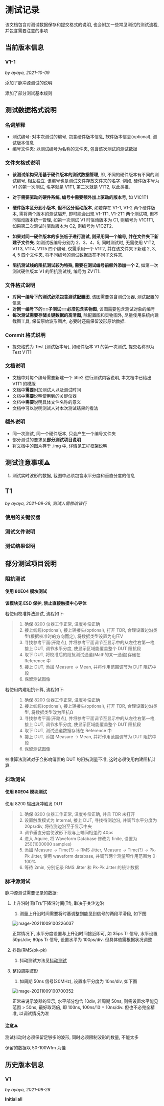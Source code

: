 # 测试记录

该文档包含对测试数据保存和提交格式的说明, 也会附加一些常见测试的测试流程, 并包含需要注意的事项

## 当前版本信息

### V1-1

*by ayaya, 2021-10-09*

添加了脉冲源测试的说明

添加了部分测试基本规则



## 测试数据格式说明

### 名词解释

*   测试编号: 对本次测试的编号, 包含硬件版本信息, 软件版本信息(optional), 测试版本信息
*   编号文件夹: 以测试编号为名称的文件夹, 包含该次测试的测试数据

### 文件夹格式说明

*   **该测试架构采用基于硬件版本的测试数据管理**, 即, 不同的硬件版本有不同的测试编号, 相互独立. 该编号也是测试文件存放文件夹的名字. 例如, 硬件版本号为 V1 的第一次测试, 名字就是 V1T1, 第二次就是 V1T2, 以此类推.

*   **对于需要驱动的硬件系统, 编号中需要额外加上驱动的版本号**, 如 V1C1T1
*   **硬件版本区分到小版本, 但不区分驱动版本**, 如若存在 V1-1, V1-2 两个硬件版本, 需将两个版本的测试隔开, 即可能会出现 V1-1T1, V1-2T1 两个测试项, 但不同驱动版本统一管理, 如第一次测试 V1 时驱动版本为 C1, 则编号为 V1C1T1, 如果第二次测试时驱动版本为 C2, 则编号为 V1C2T2.
*   **如果对同一硬件版本的多张板子进行测试, 则采用同一个编号, 并在文件夹下新建子文件夹**. 如测试板编号分别为 2、3、4、5, 同时测试时, 无需使用 V1T2, V1T3, V1T4, V1T5 四个编号, 仅需采用一个 V1T2, 并在该文件夹下新建 2, 3, 4, 5 四个文件夹, 将不同编号的测试数据放在不同子文件夹.
*   **阻抗测试线的阻抗测试较为特殊, 需要在测试编号前额外添加一个 Z**, 如第一次测试硬件版本 V1 的阻抗测试线, 编号为 ZV1T1.

### 文件格式说明

*   **对同一编号下的测试必须包含测试配置图**, 该图需要包含测试仪器, 测试配置的信息
*   **对同一编号下的==子测试==必须包含实物图**, 该图需要包含测试对象的编号
*   **每次测试需要存储关键数据的高清图**, 除配置图和实物图外, 尽量使用系统内建截图工具, 保留原始波形图片, 必要时还需保留波形原始数据.

### Commit 格式说明

*   提交格式为 Test [测试版本号], 如硬件版本 V1 的第一次测试, 提交名称即为 Test V1T1

### 文档说明

*   文档中对每个编号需要新建一个 title2 进行测试内容说明, 本文档中已给出 V1T1 的模版
*   文档中**需要**附加测试人以及测试时间
*   文档中**需要**说明使用到的关键仪器
*   文档中**需要**说明具体文件名称的意义
*   文档中可以说明测试人对本次测试结果的看法

### 额外说明

*   同一次测试, 同一个硬件版本, 只会产生一个编号文件夹
*   部分测试的要求见**部分测试项目说明**
*   将文档中的图片存于 .img 中, 详情见工程框架说明.



## 测试注意事项⚠️

1. 测试实时波形的数据, 截图中必须包含水平分度和垂直分度的信息



## T1

*by ayaya, 2021-09-26, 测试人需修改该行*

### 使用的关键仪器

### 测试文件说明

### 测试结果说明 



## 部分测试项目说明

### 阻抗测试

#### 使用 80E04 模块测试

**该模块无 ESD 保护, 禁止直接触摸中心导体**

若使用校准算法测试, 流程如下: 

>   1.   确保 8200 仪器工作正常, 温度补偿正确
>   2.   接上线缆(optional), 接上转接头(optional), 打开 TDR, 合理设置边沿类型(根据校准时的方向而定), 将数据类型设置为电压V
>   3.   寻找参考平面(开路点), 并将参考平面调节至显示中的从左往右第一格, 接上 DUT, 调节水平分度, 使显示区域能覆盖整个 DUT 阻抗段
>   4.   取下 DUT, 将校准后的阻抗测试通道(Math的某一通道)存储在 Reference 中
>   5.   接上 DUT, 添加 Measure -> Mean, 并将作用范围调节为 DUT 阻抗中段
>   6.   保留测试图像

若使用内建阻抗计算, 流程如下:

>   1.   确保 8200 仪器工作正常, 温度补偿正确
>   2.   接上线缆(optional), 接上转接头(optional), 打开 TDR, 合理设置边沿类型, 将数据类型改为阻抗Ω
>   3.   寻找参考平面(开路点), 并将参考平面调节至显示中的从左往右第一格, 接上 DUT, 调节水平分度, 使显示区域能覆盖整个 DUT 阻抗段
>   4.   取下 DUT, 测试通道数据存储在 Reference 中
>   5.   接上 DUT, 添加 Measure -> Mean, 并将作用范围调节为 DUT 阻抗中段
>   6.   保留测试图像

校准算法测试对于会影响偏置的 DUT 的阻抗测量不准, 这时必须使用内建阻抗计算.

### 抖动测试

#### 使用 80E04 模块测试

使用 8200 输出脉冲触发 DUT

>   1.   确保 8200 仪器工作正常, 温度补偿正确, 并且 TDR 未打开
>   2.   设置触发模式为 Internal, 接上 DUT, 寻找待测边沿, 并调节水平分度为 20ps/div, 将待测边沿至于显示中央
>   3.   调节垂直分度使波形下段与上端间相差约 40ps
>   4.   进入 Aquire, 将 Waveform Database 修改为 finite, 设置为 250(1000000 samples)
>   5.   添加 Measure -> Time(?) -> RMS Jitter, Measure -> Time(?) -> Pk-Pk Jitter, 使用 waveform database, 并调节两个测量项作用范围为 0-100%
>   6.   等待 2min, 分别记录 RMS Jitter 和 Pk-Pk Jitter 的统计数据

### 脉冲源测试

脉冲源测试需要记录的数据:

1. 上升沿时间(Tr)/下降沿时间(Tf), 取决于关注边沿

   1. 测量上升沿时间需要将时基调整到能见到信号的两段平滑段, 如下图

   ![image-20211009100226037](.img/image-20211009100226037.png)

   正常情况下, 水平分度设置与上升沿时间接近即可, 如 35ps Tr 信号, 水平设置 50ps/div; 80ps Tr 信号, 设置水平为 100ps/div. 但具体值需根据状况调整

2. 抖动(RMS/pk-pk)

   1. 抖动测试方法见[抖动测试](#抖动测试)

3. 整段周期波形

   1. 如周期 50ns 信号(20MHz), 设置水平分度为 10ns/div, 如下图

   ![image-20211009100700352](.img/image-20211009100700352.png)

   正常来说示波器的显示, 水平部分包含 10div, 若周期 50ns, 则需设置水平能见范围 > 50ns, 最好取两倍, 即 100ns, 100ns/10 = 10ns/div. 但也不必完全精准, 以调试情况为准

#### 注意⚠

测试抖动时必须保留足够多的波形, 同时必须限制波形的数量, 不能太多

保留的数据以 50-100Wfm 为佳

## 历史版本信息

### V1

*by ayaya, 2021-09-26*

**Initial all**



